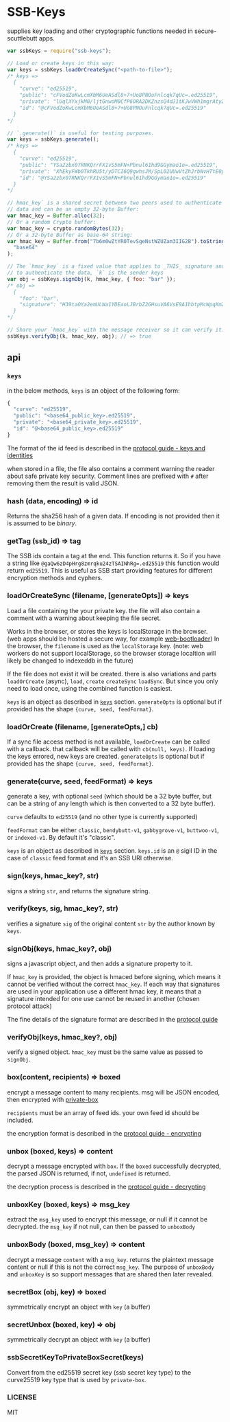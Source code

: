 # SSB-Keys

supplies key loading and other cryptographic functions needed in secure-scuttlebutt apps.

```js
var ssbKeys = require("ssb-keys");

// Load or create keys in this way:
var keys = ssbKeys.loadOrCreateSync("<path-to-file>");
/* keys =>
  {
    "curve": "ed25519",
    "public": "cFVodZoKwLcmXbM6UeASdl8+7+Uo8PNOuFnlcqk7qUc=.ed25519",
    "private": "lUqlXYxjkM0/ljtGnwoM0CfP6ORA2DKZnzsQ4dJ1tKJwVWh1mgrAtyZdszpR4BJ2Xz7v5Sjw8064WeVyqTupRw==.ed25519",
    "id": "@cFVodZoKwLcmXbM6UeASdl8+7+Uo8PNOuFnlcqk7qUc=.ed25519"
  }
*/

// `.generate()` is useful for testing purposes.
var keys = ssbKeys.generate();
/* keys =>
  {
    "curve": "ed25519",
    "public": "YSa2zbx07RNKQrrFX1vS5mFN+Pbnul61hd9GGymao1o=.ed25519",
    "private": "XhEkyFWb0TkhRU5t/yDTCI6Q9gwhsJM/SpL02UUwVtZhJrbNvHTtE0pCusVfW9LmYU349ue6XrWF30YbKZqjWg==.ed25519",
    "id": "@YSa2zbx07RNKQrrFX1vS5mFN+Pbnul61hd9GGymao1o=.ed25519"
  }
*/

// hmac_key` is a shared secret between two peers used to authenticate the sent
// data and can be an empty 32-byte Buffer:
var hmac_key = Buffer.alloc(32);
// Or a random Crypto buffer:
var hmac_key = crypto.randomBytes(32);
// Or a 32-byte Buffer as base-64 string:
var hmac_key = Buffer.from("7b6m0wZtYR0TevSgeNstWZUZam3IIG2B").toString(
  "base64"
);

// The `hmac_key` is a fixed value that applies to _THIS_ signature and is used
// to authenticate the data, `k` is the sender keys
var obj = ssbKeys.signObj(k, hmac_key, { foo: "bar" });
/* obj =>
  {
    "foo": "bar",
    "signature": "H39taOYa2emULWa1YDEaoLJBrbZ2GHsuVA6VsE9A1hbtpMcWpqXmZisH+nItx8BQR6JOO58K/uohMJkCrUKABQ==.sig.ed25519"
  }
*/

// Share your `hmac_key` with the message receiver so it can verify it.
ssbKeys.verifyObj(k, hmac_key, obj); // => true
```

## api

### `keys`

in the below methods, `keys` is an object of the following form:

```js
{
  "curve": "ed25519",
  "public": "<base64_public_key>.ed25519",
  "private": "<base64_private_key>.ed25519",
  "id": "@<base64_public_key>.ed25519"
}
```

The format of the id feed is described in the [protocol guide - keys and identities](https://ssbc.github.io/scuttlebutt-protocol-guide/#keys-and-identities)

when stored in a file, the file also contains a comment warning the reader
about safe private key security.
Comment lines are prefixed with `#` after removing them the result is valid JSON.

### hash (data, encoding) => id

Returns the sha256 hash of a given data. If encoding is not provided then it is assumed to be _binary_.

### getTag (ssb_id) => tag

The SSB ids contain a tag at the end. This function returns it.
So if you have a string like `@gaQw6zD4pHrg8zmrqku24zTSAINhRg=.ed25519` this function would return `ed25519`.
This is useful as SSB start providing features for different encryption methods and cyphers.

### loadOrCreateSync (filename, [generateOpts]) => keys

Load a file containing the your private key. the file will also
contain a comment with a warning about keeping the file secret.

Works in the browser, or stores the keys is localStorage in the browser.
(web apps should be hosted a secure way, for example [web-bootloader](https://github.com/dominictarr/web-bootloader))
In the browser, the `filename` is used as the `localStorage` key.
(note: web workers do not support localStorage, so the browser storage localtion will likely
be changed to indexeddb in the future)

If the file does not exist it will be created. there is also
variations and parts `loadOrCreate` (async), `load`, `create`
`createSync` `loadSync`. But since you only need to load once,
using the combined function is easiest.

`keys` is an object as described in [`keys`](#keys) section.
`generateOpts` is optional but if provided has the shape `{curve, seed, feedFormat}`.

### loadOrCreate (filename, [generateOpts,] cb)

If a sync file access method is not available, `loadOrCreate` can be called with a
callback. that callback will be called with `cb(null, keys)`. If loading
the keys errored, new keys are created. `generateOpts` is optional but if provided has the shape `{curve, seed, feedFormat}`.

### generate(curve, seed, feedFormat) => keys

generate a key, with optional `seed` (which should be a 32 byte buffer, but
can be a string of any length which is then converted to a 32 byte buffer).

`curve` defaults to `ed25519` (and no other type is currently supported)

`feedFormat` can be either `classic`, `bendybutt-v1`, `gabbygrove-v1`,
`buttwoo-v1`, or `indexed-v1`. By default it's "classic".

`keys` is an object as described in [`keys`](#keys) section. `keys.id` is an
`@` sigil ID in the case of `classic` feed format and it's an SSB URI otherwise.

### sign(keys, hmac_key?, str)

signs a string `str`, and returns the signature string.

### verify(keys, sig, hmac_key?, str)

verifies a signature `sig` of the original content `str` by the author known by `keys`.

### signObj(keys, hmac_key?, obj)

signs a javascript object, and then adds a signature property to it.

If `hmac_key` is provided, the object is hmaced before signing,
which means it cannot be verified without the correct `hmac_key`.
If each way that signatures are used in your application use a different
hmac key, it means that a signature intended for one use cannot be reused in another
(chosen protocol attack)

The fine details of the signature format are described in the [protocol guide](https://ssbc.github.io/scuttlebutt-protocol-guide/#signature)

### verifyObj(keys, hmac_key?, obj)

verify a signed object. `hmac_key` must be the same value as passed to `signObj`.

### box(content, recipients) => boxed

encrypt a message content to many recipients. msg will be JSON encoded, then encrypted
with [private-box](https://github.com/auditdrivencrypto/private-box)

`recipients` must be an array of feed ids. your own feed id should be included.

the encryption format is described in the [protocol guide - encrypting](https://ssbc.github.io/scuttlebutt-protocol-guide/#encrypting)

### unbox (boxed, keys) => content

decrypt a message encrypted with `box`. If the `boxed` successfully decrypted,
the parsed JSON is returned, if not, `undefined` is returned.

the decryption process is described in the [protocol guide - decrypting](https://ssbc.github.io/scuttlebutt-protocol-guide/#decrypting)

### unboxKey (boxed, keys) => msg_key

extract the `msg_key` used to encrypt this message, or null if it cannot be decrypted.
the `msg_key` if not null, can then be passed to `unboxBody`

### unboxBody (boxed, msg_key) => content

decrypt a message `content` with a `msg_key`. returns the plaintext message content or null if
this is not the correct `msg_key`. The purpose of `unboxBody` and `unboxKey` is so support
messages that are shared then later revealed.

### secretBox (obj, key) => boxed

symmetrically encrypt an object with `key` (a buffer)

### secretUnbox (boxed, key) => obj

symmetrically decrypt an object with `key` (a buffer)

### ssbSecretKeyToPrivateBoxSecret(keys)

Convert from the ed25519 secret key (ssb secret key type) to the curve25519 key type that is used by `private-box`.

### LICENSE

MIT

